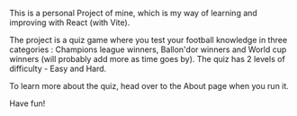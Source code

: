 This is a personal Project of mine, which is my way of learning and improving with React (with Vite).


The project is a quiz game where you test your football knowledge in three categories : Champions league winners, Ballon'dor winners and World cup winners (will probably add more as time goes by). The quiz has 2 levels of difficulty - Easy and Hard.

To learn more about the quiz, head over to the About page when you run it.

Have fun!